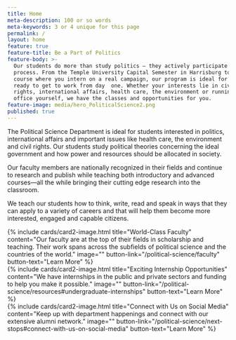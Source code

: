 ```yaml
---
title: Home
meta-description: 100 or so words
meta-keywords: 3 or 4 unique for this page
permalink: /
layout: home
feature: true
feature-title: Be a Part of Politics
feature-body: >-
  Our students do more than study politics — they actively participate in the
  process. From the Temple University Capital Semester in Harrisburg to a   
  course where you intern on a real campaign, our program is ideal for students
  ready to get to work from day  one. Whether your interests lie in civil
  rights, international affairs, health care, the environment or running for
  office yourself, we have the classes and opportunities for you.
feature-image: media/hero_PoliticalScience2.png
published: true
---
```

The Political Science Department is ideal for students interested in politics, international affairs and important issues like health care, the environment and civil rights. Our students study political theories concerning the ideal government and how power and resources should be allocated in society.

Our faculty members are nationally recognized in their fields and continue to research and publish while teaching both introductory and advanced courses—all the while bringing their cutting edge research into the classroom.

We teach our students how to think, write, read and speak in ways that they can apply to a variety of careers and that will help them become more interested, engaged and capable citizens.

<div class="row row-wide">
  <div class="col m12 l4">{% include cards/card2-image.html 
    title="World-Class Faculty" 
    content="Our faculty are at the top of their fields in scholarship and teaching. Their work spans across the subfields of political science and the countries of the world." 
    image="" 
    button-link="/political-science/faculty" 
    button-text="Learn More" %}
  </div>
  <div class="row row-wide">
    <div class="col m12 l4">{% include cards/card2-image.html 
      title="Exciting Internship Opportunities" 
      content="We have internships in the public and private sectors and funding to help you make it possible." 
      image="" 
      button-link="/political-science/resources#undergraduate-internships" 
      button-text="Learn More" %}
    </div>
    <div class="row row-wide">
      <div class="col m12 l4">{% include cards/card2-image.html 
        title="Connect with Us on Social Media" 
        content="Keep up with department happenings and connect with our extensive alumni network." 
        image="" 
        button-link="/political-science/next-stops#connect-with-us-on-social-media" 
        button-text="Learn More" %}
      </div>
</div>
